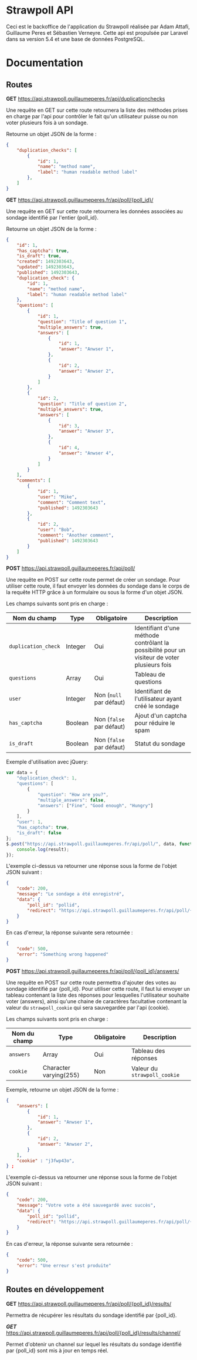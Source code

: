# Strawpoll API

Ceci est le backoffice de l'application du Strawpoll réalisée par Adam Attafi, Guillaume Peres et Sébastien Verneyre. Cette api est propulsée par Laravel dans sa version 5.4 et une base de données PostgreSQL.

# Documentation

## Routes

**GET** https://api.strawpoll.guillaumeperes.fr/api/duplicationchecks

Une requête en GET sur cette route retournera la liste des méthodes prises en charge par l'api pour contrôler le fait qu'un utilisateur puisse ou non voter plusieurs fois à un sondage.

Retourne un objet JSON de la forme :

```json
{
	"duplication_checks": [
		{
			"id": 1,
			"name": "method name",
			"label": "human readable method label"
		},
	]
}
```

**GET** https://api.strawpoll.guillaumeperes.fr/api/poll/{poll_id}/

Une requête en GET sur cette route retournera les données associées au sondage identifié par l'entier {poll_id}.

Retourne un objet JSON de la forme : 

```json
{
	"id": 1, 
	"has_captcha": true,
	"is_draft": true,
	"created": 1492303643,
	"updated": 1492303643,
	"published": 1492303643,
	"duplication_check": {
		"id": 1,
		"name": "method name",
		"label": "human readable method label"
	},
	"questions": [
		{
			"id": 1,
			"question": "Title of question 1",
			"multiple_answers": true,
			"answers": [
				{
					"id": 1,
					"answer": "Anwser 1",
				},
				{
					"id": 2,
					"answer": "Anwser 2",
				}
			]
		},
		{
			"id": 2,
			"question": "Title of question 2",
			"multiple_answers": true,
			"answers": [
				{
					"id": 3,
					"answer": "Anwser 3",
				},
				{
					"id": 4,
					"answer": "Anwser 4",
				}
			]
		}
	],
	"comments": [
		{
			"id": 1,
			"user": "Mike",
			"comment": "Comment text",
			"published": 1492303643
		},
		{
			"id": 2,
			"user": "Bob",
			"comment": "Another comment",
			"published": 1492303643
		}
	]
}
```

**POST** https://api.strawpoll.guillaumeperes.fr/api/poll/

Une requête en POST sur cette route permet de créer un sondage. Pour utiliser cette route, il faut envoyer les données du sondage dans le corps de la requête HTTP grâce à un formulaire ou sous la forme d'un objet JSON.

Les champs suivants sont pris en charge : 

| Nom du champ        | Type    | Obligatoire              | Description                                                                                  |
|---------------------|---------|--------------------------|----------------------------------------------------------------------------------------------|
| `duplication_check` | Integer | Oui                      | Identifiant d'une méthode contrôlant la possibilité pour un visiteur de voter plusieurs fois |
| `questions`         | Array   | Oui                      | Tableau de questions                                                                         |
| `user`              | Integer | Non (`null` par défaut)  | Identifiant de l'utilisateur ayant créé le sondage                                           |
| `has_captcha`       | Boolean | Non (`false` par défaut) | Ajout d'un captcha pour réduire le spam                                                      |
| `is_draft`          | Boolean | Non (`false` par défaut) | Statut du sondage                                                                            |

Exemple d'utilisation avec jQuery: 

```javascript
var data = {
	"duplication_check": 1,
	"questions": [
		{
			"question": "How are you?",
			"multiple_answers": false,
			"answers": ["Fine", "Good enough", "Hungry"]
		}
	],
	"user": 1,
	"has_captcha": true,
	"is_draft": false
};
$.post("https://api.strawpoll.guillaumeperes.fr/api/poll/", data, function(result) {
	console.log(result);
});
```

L'exemple ci-dessus va retourner une réponse sous la forme de l'objet JSON suivant : 

```json
{
	"code": 200,
	"message": "Le sondage a été enregistré",
	"data": {
		"poll_id": "pollid",
		"redirect": "https://api.strawpoll.guillaumeperes.fr/api/poll/{poll_id}/"
	}
}
```

En cas d'erreur, la réponse suivante sera retournée : 

```json
{
	"code": 500,
	"error": "Something wrong happened"
}
```

**POST** https://api.strawpoll.guillaumeperes.fr/api/poll/{poll_id}/answers/

Une requête en POST sur cette route permettra d'ajouter des votes au sondage identifié par {poll_id}.
Pour utiliser cette route, il faut lui envoyer un tableau contenant la liste des réponses pour lesquelles l'utilisateur souhaite voter (answers), ainsi qu'une chaine de caractères facultative contenant la valeur du `strawpoll_cookie` qui sera sauvegardée par l'api (cookie).

Les champs suivants sont pris en charge : 

| Nom du champ        | Type                   | Obligatoire | Description                 |
|---------------------|------------------------|-------------|-----------------------------|
| `answers`           | Array                  | Oui         | Tableau des réponses        |
| `cookie`            | Character varying(255) | Non         | Valeur du `strawpoll_cookie`|      

Exemple, retourne un objet JSON de la forme :

```json
{
	"answers": [
		{
			"id": 1,
			"answer": "Anwser 1",
		},
		{
			"id": 2,
			"answer": "Anwser 2",
		}
	],
	"cookie" : "j3fwp43o",
} ;
```

L'exemple ci-dessus va retourner une réponse sous la forme de l'objet JSON suivant :

```json
{
	"code": 200,
	"message": "Votre vote a été sauvegardé avec succès",
	"data": {
		"poll_id": "pollid",
		"redirect": "https://api.strawpoll.guillaumeperes.fr/api/poll/{poll_id}/results/"
	}
}
```

En cas d'erreur, la réponse suivante sera retournée :

```json
{
	"code": 500,
	"error": "Une erreur s'est produite"
}
```

## Routes en développement

**GET** https://api.strawpoll.guillaumeperes.fr/api/poll/{poll_id}/results/

Permettra de récupérer les résultats du sondage identifié par {poll_id}.

***GET*** https://api.strawpoll.guillaumeperes.fr/api/poll/{poll_id}/results/channel/

Permet d'obtenir un channel sur lequel les résultats du sondage identifié par {poll_id} sont mis à jour en temps réel.
